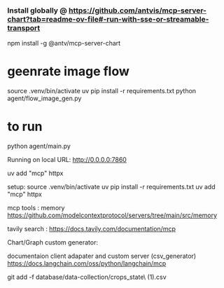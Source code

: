 ### Install globally @ https://github.com/antvis/mcp-server-chart?tab=readme-ov-file#-run-with-sse-or-streamable-transport
npm install -g @antv/mcp-server-chart



# geenrate image flow
source .venv/bin/activate
uv pip install -r requirements.txt
python agent/flow_image_gen.py

# to run
python agent/main.py


Running on local URL:  http://0.0.0.0:7860


uv add "mcp" httpx

setup:
source .venv/bin/activate
uv pip install -r requirements.txt
uv add "mcp" httpx

mcp tools :
memory
https://github.com/modelcontextprotocol/servers/tree/main/src/memory

tavily search :
https://docs.tavily.com/documentation/mcp

Chart/Graph custom generator: 

documentaion client adapater and custom server (csv_generator)
https://docs.langchain.com/oss/python/langchain/mcp



git add -f database/data-collection/crops_state\ \(1\).csv

